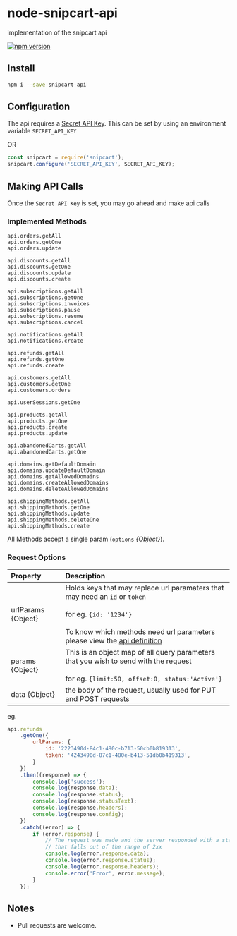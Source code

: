 # node-snipcart-api

implementation of the snipcart api

[![npm version](https://badge.fury.io/js/snipcart-api.svg)](https://badge.fury.io/js/snipcart-api)

## Install

```bash
npm i --save snipcart-api
```

## Configuration

The api requires a [Secret API Key](https://docs.snipcart.com/merchant-dashboard/account-configurations#2-api-keys).
This can be set by using an environment variable `SECRET_API_KEY`

OR

```js
const snipcart = require('snipcart');
snipcart.configure('SECRET_API_KEY', SECRET_API_KEY);
```

## Making API Calls

Once the `Secret API Key` is set, you may go ahead and make api calls

### Implemented Methods

```
api.orders.getAll
api.orders.getOne
api.orders.update

api.discounts.getAll
api.discounts.getOne
api.discounts.update
api.discounts.create

api.subscriptions.getAll
api.subscriptions.getOne
api.subscriptions.invoices
api.subscriptions.pause
api.subscriptions.resume
api.subscriptions.cancel

api.notifications.getAll
api.notifications.create

api.refunds.getAll
api.refunds.getOne
api.refunds.create

api.customers.getAll
api.customers.getOne
api.customers.orders

api.userSessions.getOne

api.products.getAll
api.products.getOne
api.products.create
api.products.update

api.abandonedCarts.getAll
api.abandonedCarts.getOne

api.domains.getDefaultDomain
api.domains.updateDefaultDomain
api.domains.getAllowedDomains
api.domains.createAllowedDomains
api.domains.deleteAllowedDomains

api.shippingMethods.getAll
api.shippingMethods.getOne
api.shippingMethods.update
api.shippingMethods.deleteOne
api.shippingMethods.create
```

All Methods accept a single param (`options` *{Object}*).


### Request Options

|Property|Description|
|:--|:--|
|urlParams {Object}| Holds keys that may replace url paramaters that may need an `id` or `token`<br> <br> for eg. `{id: '1234'}`<br> <br> To know which methods need url parameters please view the [api definition](lib/api/methods/index.js)|
|params {Object}|This is an object map of all query parameters that you wish to send with the request <br> <br> for eg. `{limit:50, offset:0, status:'Active'}`|
|data {Object}| the body of the request, usually used for PUT and POST requests|


eg.

```js
api.refunds
    .getOne({
        urlParams: {
            id: '2223490d-84c1-480c-b713-50cb0b819313',
            token: '4243490d-87c1-480e-b413-51db0b419313',
        }
    })
    .then((response) => {
        console.log('success');
        console.log(response.data);
        console.log(response.status);
        console.log(response.statusText);
        console.log(response.headers);
        console.log(response.config);
    })
    .catch((error) => {
        if (error.response) {
            // The request was made and the server responded with a status code
            // that falls out of the range of 2xx
            console.log(error.response.data);
            console.log(error.response.status);
            console.log(error.response.headers);
            console.error('Error', error.message);
        }
    });
```

## Notes

- Pull requests are welcome.

